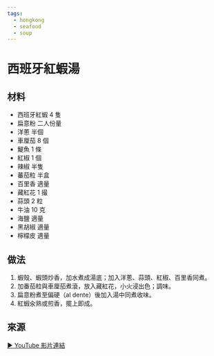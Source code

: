 ```yaml
---
tags:
  - hongkong
  - seafood
  - soup
---
```


# 西班牙紅蝦湯

## 材料
- 西班牙紅蝦 4 隻
- 扁意粉 二人份量
- 洋蔥 半個
- 車厘茄 8 個
- 鯷魚 1 條
- 紅椒 1 個
- 辣椒 半隻
- 蕃茄粒 半盒
- 百里香 適量
- 藏紅花 1 撮
- 蒜頭 2 粒
- 牛油 10 克
- 海鹽 適量
- 黑胡椒 適量
- 檸檬皮 適量

## 做法
1. 蝦殼、蝦頭炒香，加水煮成湯底；加入洋蔥、蒜頭、紅椒、百里香同煮。
2. 加番茄粒與車厘茄煮滾，放入藏紅花，小火浸出色；調味。
3. 扁意粉煮至偏硬（al dente）後加入湯中同煮收味。
4. 紅蝦汆熟或煎香，擺上即成。

## 來源
[▶ YouTube 影片連結](https://www.youtube.com/watch?v=m3ExPXXsoV0)
